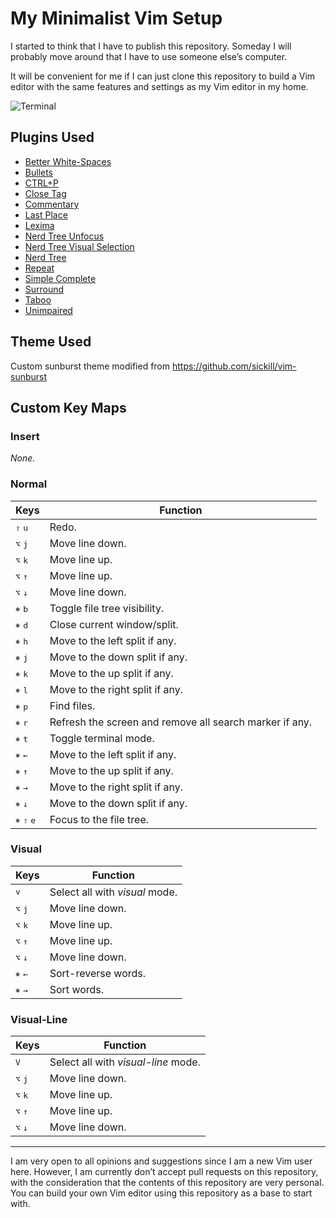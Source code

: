 My Minimalist Vim Setup
=======================

I started to think that I have to publish this repository. Someday I will probably move around that I have to use someone else&rsquo;s computer.

It will be convenient for me if I can just clone this repository to build a Vim editor with the same features and settings as my Vim editor in my home.

![Terminal](https://user-images.githubusercontent.com/1669261/103908561-2e7d1d00-5135-11eb-9a9f-e72b545fe66e.png)

Plugins Used
------------

 - [Better White-Spaces](https://github.com/ntpeters/vim-better-whitespace)
 - [Bullets](https://github.com/dkarter/bullets.vim)
 - [CTRL+P](https://github.com/ctrlpvim/ctrlp.vim)
 - [Close Tag](https://github.com/alvan/vim-closetag)
 - [Commentary](https://github.com/tpope/vim-commentary)
 - [Last Place](https://github.com/farmergreg/vim-lastplace)
 - [Lexima](https://github.com/cohama/lexima.vim)
 - [Nerd Tree Unfocus](https://github.com/baopham/vim-nerdtree-unfocus)
 - [Nerd Tree Visual Selection](https://github.com/PhilRunninger/nerdtree-visual-selection)
 - [Nerd Tree](https://github.com/preservim/nerdtree)
 - [Repeat](https://github.com/tpope/vim-repeat)
 - [Simple Complete](https://github.com/maxboisvert/vim-simple-complete)
 - [Surround](https://github.com/tpope/vim-surround)
 - [Taboo](https://github.com/gcmt/taboo.vim)
 - [Unimpaired](https://github.com/tpope/vim-unimpaired)

Theme Used
----------

Custom sunburst theme modified from <https://github.com/sickill/vim-sunburst>

Custom Key Maps
---------------

### Insert

_None._

### Normal

Keys | Function
---- | --------
<kbd>⇧</kbd> <kbd>u</kbd> | Redo.
<kbd>⌥</kbd> <kbd>j</kbd> | Move line down.
<kbd>⌥</kbd> <kbd>k</kbd> | Move line up.
<kbd>⌥</kbd> <kbd>↑</kbd> | Move line up.
<kbd>⌥</kbd> <kbd>↓</kbd> | Move line down.
<kbd>⎈</kbd> <kbd>b</kbd> | Toggle file tree visibility.
<kbd>⎈</kbd> <kbd>d</kbd> | Close current window/split.
<kbd>⎈</kbd> <kbd>h</kbd> | Move to the left split if any.
<kbd>⎈</kbd> <kbd>j</kbd> | Move to the down split if any.
<kbd>⎈</kbd> <kbd>k</kbd> | Move to the up split if any.
<kbd>⎈</kbd> <kbd>l</kbd> | Move to the right split if any.
<kbd>⎈</kbd> <kbd>p</kbd> | Find files.
<kbd>⎈</kbd> <kbd>r</kbd> | Refresh the screen and remove all search marker if any.
<kbd>⎈</kbd> <kbd>t</kbd> | Toggle terminal mode.
<kbd>⎈</kbd> <kbd>←</kbd> | Move to the left split if any.
<kbd>⎈</kbd> <kbd>↑</kbd> | Move to the up split if any.
<kbd>⎈</kbd> <kbd>→</kbd> | Move to the right split if any.
<kbd>⎈</kbd> <kbd>↓</kbd> | Move to the down split if any.
<kbd>⎈</kbd> <kbd>⇧</kbd> <kbd>e</kbd> | Focus to the file tree.

### Visual

Keys | Function
---- | --------
<kbd>v</kbd> | Select all with _visual_ mode.
<kbd>⌥</kbd> <kbd>j</kbd> | Move line down.
<kbd>⌥</kbd> <kbd>k</kbd> | Move line up.
<kbd>⌥</kbd> <kbd>↑</kbd> | Move line up.
<kbd>⌥</kbd> <kbd>↓</kbd> | Move line down.
<kbd>⎈</kbd> <kbd>←</kbd> | Sort-reverse words.
<kbd>⎈</kbd> <kbd>→</kbd> | Sort words.

### Visual-Line

Keys | Function
---- | --------
<kbd>V</kbd> | Select all with _visual-line_ mode.
<kbd>⌥</kbd> <kbd>j</kbd> | Move line down.
<kbd>⌥</kbd> <kbd>k</kbd> | Move line up.
<kbd>⌥</kbd> <kbd>↑</kbd> | Move line up.
<kbd>⌥</kbd> <kbd>↓</kbd> | Move line down.

---

I am very open to all opinions and suggestions since I am a new Vim user here. However, I am currently don&rsquo;t accept pull requests on this repository, with the consideration that the contents of this repository are very personal. You can build your own Vim editor using this repository as a base to start with.
